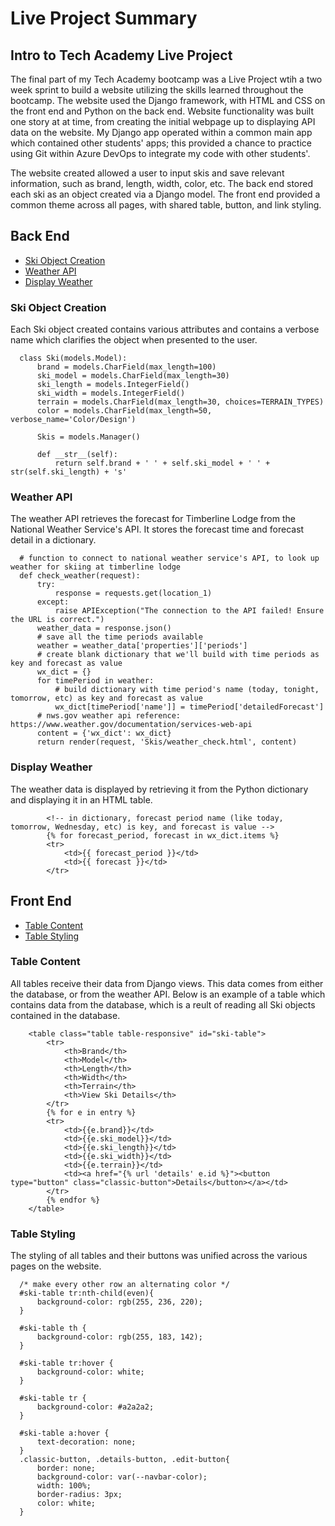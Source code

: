 # Live Project Summary
## Intro to Tech Academy Live Project

The final part of my Tech Academy bootcamp was a Live Project wtih a two week sprint to build a website utilizing the skills learned throughout the bootcamp. The website used the Django framework, with HTML and CSS on the front end and Python on the back end. Website functionality was built one story at at time, from creating the initial webpage up to displaying API data on the website. My Django app operated within a common main app which contained other students' apps; this provided a chance to practice using Git within Azure DevOps to integrate my code with other students'. 

The website created allowed a user to input skis and save relevant information, such as brand, length, width, color, etc. The back end stored each ski as an object created via a Django model.  The front end provided a common theme across all pages, with shared table, button, and link styling. 


## Back End
* [Ski Object Creation](#ski-object-creation)
* [Weather API](#weather-api)
* [Display Weather](#display-weather)

### Ski Object Creation
Each Ski object created contains various attributes and contains a verbose name which clarifies the object when presented to the user. 

      class Ski(models.Model):
          brand = models.CharField(max_length=100)
          ski_model = models.CharField(max_length=30)
          ski_length = models.IntegerField()
          ski_width = models.IntegerField()
          terrain = models.CharField(max_length=30, choices=TERRAIN_TYPES)
          color = models.CharField(max_length=50, verbose_name='Color/Design')

          Skis = models.Manager()

          def __str__(self):
              return self.brand + ' ' + self.ski_model + ' ' + str(self.ski_length) + 's'
              
              
### Weather API
The weather API retrieves the forecast for Timberline Lodge from the National Weather Service's API. It stores the forecast time and forecast detail in a dictionary.

      # function to connect to national weather service's API, to look up weather for skiing at timberline lodge
      def check_weather(request):
          try:
              response = requests.get(location_1)
          except:
              raise APIException("The connection to the API failed! Ensure the URL is correct.")
          weather_data = response.json()
          # save all the time periods available
          weather = weather_data['properties']['periods']
          # create blank dictionary that we'll build with time periods as key and forecast as value
          wx_dict = {}
          for timePeriod in weather:
              # build dictionary with time period's name (today, tonight, tomorrow, etc) as key and forecast as value
              wx_dict[timePeriod['name']] = timePeriod['detailedForecast']
          # nws.gov weather api reference: https://www.weather.gov/documentation/services-web-api
          content = {'wx_dict': wx_dict}
          return render(request, 'Skis/weather_check.html', content)
          
          
### Display Weather
The weather data is displayed by retrieving it from the Python dictionary and displaying it in an HTML table.

            <!-- in dictionary, forecast period name (like today, tomorrow, Wednesday, etc) is key, and forecast is value -->
            {% for forecast_period, forecast in wx_dict.items %}
            <tr>
                <td>{{ forecast_period }}</td>
                <td>{{ forecast }}</td>
            </tr>
            
            

## Front End
* [Table Content](#table-display)
* [Table Styling](#table-styling)

### Table Content
All tables receive their data from Django views. This data comes from either the database, or from the weather API. Below is an example of a table which contains data from the database, which is a reult of reading all Ski objects contained in the database. 

        <table class="table table-responsive" id="ski-table">
            <tr>
                <th>Brand</th>
                <th>Model</th>
                <th>Length</th>
                <th>Width</th>
                <th>Terrain</th>
                <th>View Ski Details</th>
            </tr>
            {% for e in entry %}
            <tr>
                <td>{{e.brand}}</td>
                <td>{{e.ski_model}}</td>
                <td>{{e.ski_length}}</td>
                <td>{{e.ski_width}}</td>
                <td>{{e.terrain}}</td>
                <td><a href="{% url 'details' e.id %}"><button type="button" class="classic-button">Details</button></a></td>
            </tr>
            {% endfor %}
        </table>


### Table Styling
The styling of all tables and their buttons was unified across the various pages on the website. 

      /* make every other row an alternating color */
      #ski-table tr:nth-child(even){
          background-color: rgb(255, 236, 220);
      }

      #ski-table th {
          background-color: rgb(255, 183, 142);
      }

      #ski-table tr:hover {
          background-color: white;
      }

      #ski-table tr {
          background-color: #a2a2a2;
      }

      #ski-table a:hover {
          text-decoration: none;
      }
      .classic-button, .details-button, .edit-button{
          border: none;
          background-color: var(--navbar-color);
          width: 100%;
          border-radius: 3px;
          color: white;
      }

